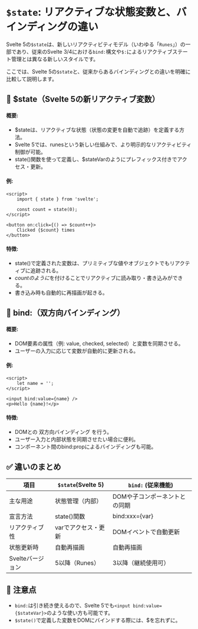 # `$state`: リアクティブな状態変数と、バインディングの違い

Svelte 5の`$state`は、新しいリアクティビティモデル（いわゆる「`Runes`」）の一部であり、従来のSvelte 3/4における`bind:`構文や`$:`によるリアクティブステート管理とは異なる新しいスタイルです。

ここでは、Svelte 5の`$state`と、従来からあるバインディングとの違いを明確に比較して説明します。

## 🔁 $state（Svelte 5の新リアクティブ変数）

#### 概要:

- $stateは、リアクティブな状態（状態の変更を自動で追跡）を定義する方法。
- Svelte 5では、runesという新しい仕組みで、より明示的なリアクティビティ制御が可能。
- state()関数を使って定義し、$stateVarのようにプレフィックス付きでアクセス・更新。

#### 例:
```svelte
<script>
	import { state } from 'svelte';

	const count = state(0);
</script>

<button on:click={() => $count++}>
	Clicked {$count} times
</button>
```

#### 特徴:
- state()で定義された変数は、プリミティブな値やオブジェクトでもリアクティブに追跡される。
- $countのように$を付けることでリアクティブに読み取り・書き込みができる。
- 書き込み時も自動的に再描画が起きる。

## 🔗 bind:（双方向バインディング）

#### 概要:
- DOM要素の属性（例: value, checked, selected）と変数を同期させる。
- ユーザーの入力に応じて変数が自動的に更新される。

#### 例:

```svelte
<script>
	let name = '';
</script>

<input bind:value={name} />
<p>Hello {name}!</p>
```

#### 特徴:
- DOMとの 双方向バインディング を行う。
- ユーザー入力と内部状態を同期させたい場合に便利。
- コンポーネント間のbind:propによるバインディングも可能。

## ✅ 違いのまとめ

|項目|`$state`(Svelte 5)|`bind:` (従来機能)|
|---|---|---|
|主な用途|状態管理（内部）|DOMや子コンポーネントとの同期|
|宣言方法|state()関数|bind:xxx={var}|
|リアクティブ性|varでアクセス・更新|DOMイベントで自動更新|
|状態更新時|自動再描画|自動再描画|
|Svelteバージョン|5以降（Runes）|3以降（継続使用可）|


## 👀 注意点

- `bind:`は引き続き使えるので、Svelte 5でも`<input bind:value={$stateVar}>`のような使い方も可能です。
- `$state()`で定義した変数をDOMにバインドする際には、$を忘れずに。

